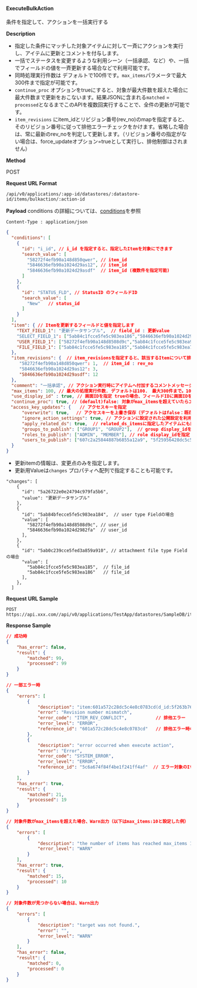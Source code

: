 
#### ExecuteBulkAction
条件を指定して、アクションを一括実行する

**Description**
- 指定した条件にマッチした対象アイテムに対して一斉にアクションを実行し、アイテムに更新とコメントを付与します。
- 一括でステータスを変更するような利用シーン（一括承認、など）や、一括でフィールドの値を一斉更新する場合などで利用可能です。
- 同時処理実行件数は デフォルトで100件です。`max_items`パラメータで最大300件まで指定が可能です。
- `continue_proc` オプションをtrueにすると、対象が最大件数を超えた場合に最大件数まで更新をおこないます。結果JSONに含まれる`matched` = `processed`となるまでこのAPIを複数回実行することで、全件の更新が可能です。
- `item_revisions` にitem_idとリビジョン番号(rev_no)のmapを指定すると、そのリビジョン番号に従って排他エラーチェックをかけます。省略した場合は、常に最新のrev_noを判定して更新します。（リビジョン番号の指定がない場合は、force_updateオプション=trueとして実行し、排他制御はされません）

**Method**

POST

**Request URL Format**
```
/api/v0/applications/:app-id/datastores/:datastore-id/items/bulkaction/:action-id
```

**Payload**
conditions の詳細については、[conditions](#conditions)を参照

`Content-Type : application/json`
```json
{
  "conditions": [
    {
      "id": "i_id", // i_id を指定すると、指定したItemを対象にできます
      "search_value": [
        "58272f4efb90a148d850qwer", // item_id
        "5846636efb90a1024d29as12", // item_id
        "5846636efb90a1024d29asdf"  // item_id (複数件を指定可能)
      ]
    },
    {
      "id": "STATUS_FLD", // StatusID のフィールドID
      "search_value": [
        "New"   // status_id 
      ]
    }
  ],
  "item": { // Itemを更新するフィールドと値を指定します
    "TEXT_FIELD_1": "更新データサンプル",  // field_id : 更新value
    "SELECT_FIELD_1": ["5ab84c1fcce5fe5c983ea186","5846636efb90a1024d2982fa" ], // select type Fieldの場合 選択肢ID o_id の配列を指定
    "USER_FIELD_1": ["58272f4efb90a148d8508d9c","5ab84c1fcce5fe5c983ea999" ], // user type Fieldの場合 user_id の配列を指定
    "FILE_FIELD_1": ["5ab84c1fcce5fe5c983ea185","5ab84c1fcce5fe5c983ea789" ]　// attachment file type Fieldの場合、file_idの配列を指定
  },
  "item_revisions": {  // item_revisionsを指定すると、該当するItemについて排他エラーチェックをかけます。省略、またはRevisionの指定のないItemは、指定した値で更新されます（is_force_update: trueが適用される）
     "58272f4efb90a148d850qwer": 1,  // item_id : rev_no
     "5846636efb90a1024d29as12": 3,
     "5846636efb90a1024d29asdf": 12
  },
  "comment": "一括承認", // アクション実行時にアイテムへ付加するコメントメッセージ
  "max_items": 100, // 最大の処理実行件数. デフォルトは100.　最大300件まで。10件単位で指定する（10,20,30,...300)
  "use_display_id" : true, // 画面IDを指定 trueの場合、フィールドIDに画面IDを利用可能
  "continue_proc": true, // (default)false: 対象がmax_itemsを超えていたらエラー（1件も処理しない）, trueの場合、対象アイテム件数がmax_itemsを超えた場合、max_items件まで処理を実行する。
　"access_key_updates": {　　// アクセスキーを指定
      "overwrite": true,　 // アクセスキーを上書き保存（デフォルトはfalse：既存のキーに追加する）
      "ignore_action_settings": true, // アクションに設定された公開設定を利用しない（このPayloadで指定したキーのみを付与する）
      "apply_related_ds": true,  // related_ds_itemsに指定したアイテムにも同様の設定を利用する
      "groups_to_publish": ["GROUP1", "GROUP2"],  // group display_idを指定（実行ユーザが保持するキーのみ指定可能）
      "roles_to_publish": ["ADMIN", "MEMBER"], // role display_idを指定（実行ユーザが保持するキーのみ指定可能）
      "users_to_publish": ["607c2a25844887b6855a12a9", "5f25956428dc5c55b463bc77" ] // user_idを指定（ワークスペース内に存在するuser_idを指定可能）
  }
}
```
* 更新itemの情報は、変更点のみを指定します。
* 更新用Valueは`changes` プロパティへ配列で指定することも可能です。　
```
"changes": [
    {
      "id": "5a26722e0e24794c979fa5b6",
      "value": "更新データサンプル"
    },
    {
      "id": "5ab84bfecce5fe5c983ea184",  // user type Fieldの場合
      "value": [
        "58272f4efb90a148d8508d9c", // user_id
        "5846636efb90a1024d2982fa"  // user_id
      ],
    },
    {
      "id": "5ab0c239cce5fed3a859a910", // attachment file type Fieldの場合
      "value": [
        "5ab84c1fcce5fe5c983ea185",  // file_id
        "5ab84c1fcce5fe5c983ea186"   // file_id
      ],
    },
  ]
```

**Request URL Sample**
```
POST https://api.xxx.com//api/v0/applications/TestApp/datastores/SampleDB/items/bulkaction/UpdateAction
```

**Response Sample**
```json
// 成功時
{
    "has_error": false,
    "result": {
        "matched": 99,
        "processed": 99
    }
}

// 一部エラー時
{
    "errors": [
        {
            "description": "item:601a572c28dc5c4e8c0783cd(d_id:5f263b7628dc5c6af0b1206a) has rev_no:4 but specified rev_no:2",
            "error": "Revision number mismatch",
            "error_code": "ITEM_REV_CONFLICT",           // 排他エラー
            "error_level": "ERROR",
            "reference_id": "601a572c28dc5c4e8c0783cd"   // 排他エラー時の対象ItemID
        },
        {
            "description": "error occurred when execute action",
            "error": "Error",
            "error_code": "SYSTEM_ERROR",
            "error_level": "ERROR",
            "reference_id": "5c6a674f84f4be1f241ff4af"  // エラー対象のItemID
        }
    ],
    "has_error": true,
    "result": {
        "matched": 21,
        "processed": 19
    }
}

// 対象件数がmax_itemsを超えた場合、Warn出力（以下はmax_items:10と設定した例）
{
    "errors": [
        {
            "description": "the number of items has reached max_items 10",
            "error_level": "WARN"
        }
    ],
    "has_error": true,
    "result": {
        "matched": 15,
        "processed": 10
    }
}

// 対象件数が見つからない場合は、Warn出力
{
    "errors": [
        {
            "description": "target was not found.",
            "error": "",
            "error_level": "WARN"
        }
    ],
    "has_error": false,
    "result": {
        "matched": 0,
        "processed": 0
    }
}
```

